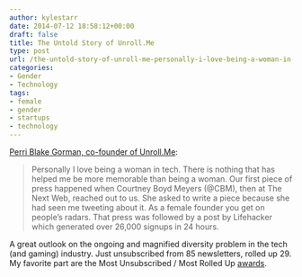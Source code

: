 ```yaml
---
author: kylestarr
date: 2014-07-12 18:58:12+00:00
draft: false
title: The Untold Story of Unroll.Me
type: post
url: /the-untold-story-of-unroll-me-personally-i-love-being-a-woman-in-tech/
categories:
- Gender
- Technology
tags:
- female
- gender
- startups
- technology
---
```


[Perri Blake Gorman, co-founder of Unroll.Me](https://medium.com/@bethebutterfly/the-road-to-a-million-users-aa591e54a8a7):

> Personally I love being a woman in tech. There is nothing that has helped me be more memorable than being a woman. Our first piece of press happened when Courtney Boyd Meyers (@CBM), then at The Next Web, reached out to us. She asked to write a piece because she had seen me tweeting about it. As a female founder you get on people’s radars. That press was followed by a post by Lifehacker which generated over 26,000 signups in 24 hours.

A great outlook on the ongoing and magnified diversity problem in the tech (and gaming) industry. Just unsubscribed from 85 newsletters, rolled up 29. My favorite part are the Most Unsubscribed / Most Rolled Up [awards](https://unroll.me/awards).
